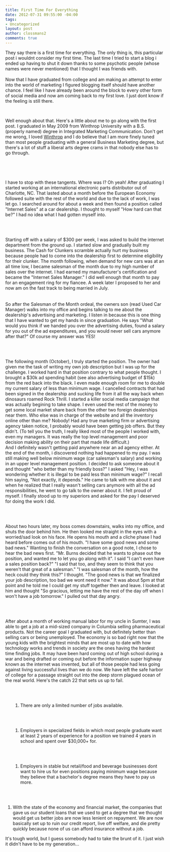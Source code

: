 ```yaml
---
title: First Time For Everything
date: 2012-07-31 09:55:00 -04:00
tags:
- Uncategorized
layout: post
author: clossmans2
comments: true
---
```


<div>They say there is a first time for everything. The only thing is, this particular post i wouldnt consider my first time. The last time I tried to start a blog i ended up having to shut it down thanks to some psychotic people (whose names were never mentioned) that I thought I was friends with.</div><div> </div><div>Now that I have graduated from college and am making an attempt to enter into the world of marketing I figured blogging itself should have another chance. I feel like I have already been around the block to every other form of social media and now am coming back to my first love. I just dont know if the feeling is still there.</div><p> </p><div>Well enough about that. Here's a little about me to go along with the first post. I graduated in May 2009 from Winthrop University with a B.S. (properly named) degree in Integrated Marketing Communication. Don't get me wrong, I loved <a title="Winthrop" href="http://www.winthrop.edu/">Winthrop</a> and I do believe that I am more finely tuned than most people graduating with a general Business Marketing degree, but there's a lot of stuff a liberal arts degree crams in that nobody else has to go through.</div><p> </p><div> </div><p><img src="http://3.bp.blogspot.com/_ah0awJblbxY/S3xydxgRtVI/AAAAAAAAAAM/50PcLvo7wWg/s320/Tillman_tower.jpg" alt="" border="0" />I have to stop with these tangents. Where was I? Oh yeah! After graduating I started working at an international electronic parts distributor out of Charlotte, NC. That lasted about a month before the European Economy followed suite with the rest of the world and due to the lack of work, I was let go. I searched around for about a week and then found a position called "Internet Sales" at a car dealership. I thought to myself "How hard can that be?" I had no idea what I had gotten myself into.<img src="http://sethclossman.com/blog/wp-content/uploads/2012/07/base_media.jpg?w=300" alt="" border="0" /></p><p> </p><div> </div><div>Starting off with a salary of $300 per week, I was asked to build the internet department from the ground up. I started slow and gradually built my business. The Cash for Clunkers scramble actually hurt my business because people had to come into the dealership first to determine eligibility for their clunker. The month following, when demand for new cars was at an all time low, I became salesman of the month due to my high number of sales over the internet. I had earned my manufacturer's certification and became the "Internet Sales Manager." I did well enough that month to pay for an engagement ring for my fiancee. A week later I proposed to her and now am on the fast track to being married in July.</div><div> </div><div> </div><div>So after the Salesman of the Month ordeal, the owners son (read Used Car Manager) walks into my office and begins talking to me about the dealership's advertising and marketing. I listen in because this is one thing that I have wanted to get my hands in since graduation. He says "What would you think if we handed you over the advertising duties, found a salary for you out of the ad expenditures, and you would never sell cars anymore after that?" Of course my answer was YES!</div><div> </div><p> </p><div>The following month (October), I truly started the position. The owner had given me the task of writing my own job description but I was up for the challenge. I worked hard in that position contrary to what people thought. I brought a $30k ad spending habit (see also advertising budget of $15k) from the red back into the black. I even made enough room for me to double my current salary of less than minimum wage. I cancelled contracts that had been signed in the dealership and sucking life from it all the way back when dinosaurs roamed Rock Thrill. I started a killer social media campaign that was actually begining to take shape. I even used the rest of the money to get some local market share back from the other two foreign dealerships near them. Who else was in charge of the website and all the inventory online other than me? Nobody! Had any true marketing firm or advertising agency taken notice, I probably would have been getting job offers. But they didn't. (To tell you the truth, I really liked most of the people I worked with, even my managers. It was really the top level management and poor decision making ability on their part that made life difficult.)</div><div>And I definitely wasn't getting paid anywhere near an ad agency either. At the end of the month, i discovered nothing had happened to my pay. I was still making well below minimum wage (car salesman's salary) and working in an upper level management position. I decided to ask someone about it and thought "who better than my friendly boss?" I asked "Hey, I was wondering whether it is illegal to be paid less than minimum wage?" I recall him saying, "Not exactly, it depends." He came to talk with me about it and when he realized that I really wasn't selling cars anymore with all the ad responsibilities, he went to go talk to the owner about it. I felt proud of myself. I finally stood up to my superiors and asked for the pay I deserved for doing the work I did.</div><div> </div><p> </p><div>About two hours later, my boss comes downstairs, walks into my office, and shuts the door behind him. He then looked me straight in the eyes with a worried/sad look on his face. He opens his mouth and a cliche phase I had heard before comes out of his mouth. "I have some good news and some bad news." Wanting to finish the conversation on a good note, I chose to hear the bad news first. "Mr. Burns decided that he wants to phase out the position, and wanted me to let you go along with it". I said "I can't even have a sales position back?" "I said that too, and they seem to think that you weren't that great of a salesman." "I was salesman of the month, how the heck could they think this?" I thought. "The good news is that we finalized your job description, too bad we wont need it now." It was about 5pm at that point and he told me I could get my stuff together then and leave. I looked at him and thought "So gracious, letting me have the rest of the day off when I won't have a job tomorrow." I pulled out that day angry.</div><div> </div><p> </p><div>After about a month of working manual labor for my uncle in Sumter, I was able to get a job at a mid-sized company in Columbia selling pharmaceutical products. Not the career goal I graduated with, but definitely better than selling cars or being unemployed. The economy is so bad right now that the young kids with the brightest minds that are most up to date with how technology works and trends in society are the ones having the hardest time finding jobs. It may have been hard coming out of high school during a war and being drafted or coming out before the information super highway known as the internet was invented, but all of those people had less going against living successful lives than we do now. We have left the safe harbor of college for a passage straight out into the deep storm plagued ocean of the real world. Here's the catch 22 that sets us up to fail.</div><div> </div><p> </p><ol><ol><li>There are only a limited number of jobs available.</li></ol></ol><p><br /><br /></p><ol><ol><li>Employers in specialized fields in which most people graduate want at least 2 years of experience for a position we trained 4 years in school and spent over $30,000+ for.</li></ol></ol><p><br /><br /></p><ol><ol><li>Employers in stable but retail/food and beverage businesses dont want to hire us for even positions paying minimum wage because they believe that a bachelor's degree means they have to pay us more.</li></ol></ol><p><br /><br /></p><ol><li>With the state of the economy and financial market, the companies that gave us our student loans that we used to get a degree that we thought would get us better jobs are now less lenient on repayment. We are now basically set up to ruin our credit report, live off welfare, and die pretty quickly because none of us can afford insurance without a job.</li></ol><p>It's tough world, but I guess somebody had to take the brunt of it. I just wish it didn't have to be my generation...</p>
